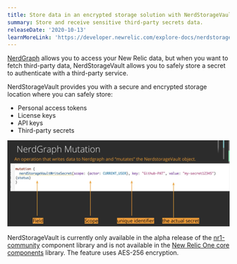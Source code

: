 ```yaml
---
title: Store data in an encrypted storage solution with NerdStorageVault
summary: Store and receive sensitive third-party secrets data.
releaseDate: '2020-10-13'
learnMoreLink: 'https://developer.newrelic.com/explore-docs/nerdstoragevault'
---
```


[NerdGraph](https://developer.newrelic.com/collect-data/get-started-nerdgraph-api-explorer) allows you to access your New Relic data, but when you want to fetch third-party data, NerdStorageVault allows you to safely store a secret to authenticate with a third-party service.

NerdStorageVault provides you with a secure and encrypted storage location where you can safely store:

* Personal access tokens
* License keys
* API keys
* Third-party secrets

![break down of NerdGraph mutation](./images/nerdgraph-mutation.webp "nerdgraph-mutation.webp")

NerdStorageVault is currently only available in the alpha release of the [nr1-community](https://www.npmjs.com/package/@newrelic/nr1-community/v/1.3.0-alpha.5) component library and is not available in the [New Relic One core components](https://developer.newrelic.com/explore-docs/intro-to-sdk) library. The feature uses AES-256 encryption.
